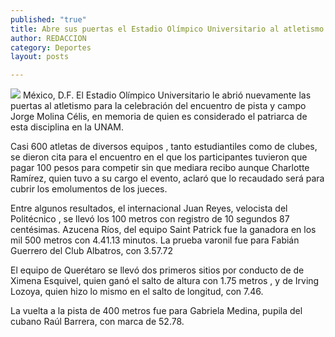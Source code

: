 ```yaml
---
published: "true"
title: Abre sus puertas el Estadio Olímpico Universitario al atletismo
author: REDACCION
category: Deportes
layout: posts

---
```


![](http://i.imgur.com/Q1Wxumgm.jpg)
México, D.F. El Estadio Olímpico Universitario le abrió nuevamente las puertas al atletismo para la celebración del encuentro de pista y campo Jorge Molina Célis, en memoria de quien es considerado el patriarca de esta disciplina en la UNAM.

Casi 600 atletas de diversos equipos , tanto estudiantiles como de clubes, se dieron cita para el encuentro en el que los participantes tuvieron que pagar 100 pesos para competir sin que mediara recibo aunque Charlotte Ramírez, quien tuvo a su cargo el evento, aclaró que lo recaudado será para cubrir los emolumentos de los jueces.

Entre algunos resultados, el internacional Juan Reyes, velocista del Politécnico , se llevó los 100 metros con registro de 10 segundos 87 centésimas. Azucena Ríos, del equipo Saint Patrick fue la ganadora en los mil 500 metros con 4.41.13 minutos. La prueba varonil fue para Fabián Guerrero del Club Albatros, con 3.57.72

El equipo de Querétaro se llevó dos primeros sitios por conducto de de Ximena Esquivel, quien ganó el salto de altura con 1.75 metros , y de Irving Lozoya, quien hizo lo mismo en el salto de longitud, con 7.46.

La vuelta a la pista de 400 metros fue para Gabriela Medina, pupila del cubano Raúl Barrera, con marca de 52.78.
